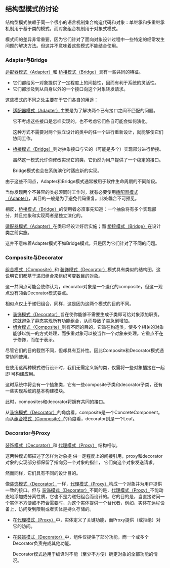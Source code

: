 ## 结构型模式的讨论

结构型模式依赖于同一个很小的语言机制集合构造代码和对象：单继承和多重继承机制用于基于类的模式，而对象组合机制用于对象式模式。

模式间的差异非常重要，因为它们针对了面向对象设计过程中一些特定的经常发生问题的解决方法。但这并不意味着这些模式不能结合使用。

### Adapter与Bridge
[适配器模式（Adapter）](ch04StructuralPatterns/4.1适配器模式（Adapter）.md)和 [桥接模式（Bridge）](ch04StructuralPatterns/4.2桥接模式（Bridge）.md)具有一些共同的特征。

- 它们都给另一对象提供了一定程度上的间接性，因而有利于系统的灵活性。
- 它们都涉及到从自身以外的一个接口向这个对象转发请求。

这些模式的不同之处主要在于它们各自的用途：

- [适配器模式（Adapter）](ch04StructuralPatterns/4.1适配器模式（Adapter）.md)主要是为了解决两个已有接口之间不匹配的问题。

  它不考虑这些接口是怎样实现的，也不考虑它们各自可能会如何演化。

  这种方式不需要对两个独立设计的类中的任一个进行重新设计，就能够使它们协同工作。

- [桥接模式（Bridge）](ch04StructuralPatterns/4.2桥接模式（Bridge）.md)则对抽象接口与它的（可能是多个）实现部分进行桥接。

  虽然这一模式允许你修改实现它的类，它仍然为用户提供了一个稳定的接口。

  Bridge模式也会在系统演化时适应新的实现。

由于这些不同点，Adapter和Bridge模式通常被用于软件生命周期的不同阶段。

当你发现两个不兼容的类必须同时工作时，就有必要使用[适配器模式（Adapter）](ch04StructuralPatterns/4.1适配器模式（Adapter）.md)，其目的一般是为了避免代码重复。此处耦合不可预见。

相反，[桥接模式（Bridge）](ch04StructuralPatterns/4.2桥接模式（Bridge）.md)的使用者必须事先知道：一个抽象将有多个实现部分，并且抽象和实现两者是独立演化的。

[适配器模式（Adapter）](ch04StructuralPatterns/4.1适配器模式（Adapter）.md)在类已经设计好后实施；而 [桥接模式（Bridge）](ch04StructuralPatterns/4.2桥接模式（Bridge）.md)在设计类之前实施。

这并不意味着Adapter模式不如Bridge模式，只是因为它们针对了不同的问题。

### Composite与Decorator
[组合模式（Composite）](ch04StructuralPatterns/4.3组合模式（Composite）.md)和 [装饰模式（Decorator）](ch04StructuralPatterns/4.4装饰模式（Decorator）.md)模式具有类似的结构图，这说明它们都基于递归组合来组织可变数目的对象。

这一共同点可能会使你认为，decorator对象是一个退化的composite，但这一观点没有领会Decorator模式要点。

相似点仅止于递归组合，同样，这是因为这两个模式的目的不同。

- [装饰模式（Decorator）](ch04StructuralPatterns/4.4装饰模式（Decorator）.md)旨在使你能够不需要生成子类即可给对象添加职责。这就避免了静态实现所有功能组合，从而导致子类急剧增加。
- [组合模式（Composite）](ch04StructuralPatterns/4.3组合模式（Composite）.md)则有不同的目的，它旨在构造类，使多个相关的对象能够以统一的方式处理，而多重对象可以被当作一个对象来处理。它重点不在于修饰，而在于表示。

尽管它们的目的截然不同，但却具有互补性。因此Composite和Decorator模式通常协同使用。

在使用这两种模式进行设计时，我们无需定义新的类，仅需将一些对象插接在一起即
可构建应用。

这时系统中将会有一个抽象类，它有一些composite子类和decorator子类，还有一些实现系统的基本构建模块。

此时，composites和decorator将拥有共同的接口。

从[装饰模式（Decorator）](ch04StructuralPatterns/4.4装饰模式（Decorator）.md)的角度看，composite是一个ConcreteComponent。而从[组合模式（Composite）](ch04StructuralPatterns/4.3组合模式（Composite）.md)的角度看，decorator则是一个Leaf。

### Decorator与Proxy
[装饰模式（Decorator）](ch04StructuralPatterns/4.4装饰模式（Decorator）.md)和 [代理模式（Proxy）](ch04StructuralPatterns/4.7代理模式（Proxy）.md) 结构相似。

这两种模式都描述了怎样为对象提
供一定程度上的间接引用，proxy和decorator对象的实现部分都保留了指向另一个对象的指针，
它们向这个对象发送请求。

然而同样，它们具有不同的设计目的。

像[装饰模式（Decorator）](ch04StructuralPatterns/4.4装饰模式（Decorator）.md)一样，[代理模式（Proxy）](ch04StructuralPatterns/4.7代理模式（Proxy）.md)构成一个对象并为用户提供一致的接口。但与
[装饰模式（Decorator）](ch04StructuralPatterns/4.4装饰模式（Decorator）.md)不同的是，[代理模式（Proxy）](ch04StructuralPatterns/4.7代理模式（Proxy）.md)不能动态地添加或分离性质，它也不是为递归组合而设计的。它的目的是，当直接访问一个实体不方便或不符合需要时，为这个实体提供一个替代者，例如，实体在远程设备上，访问受到限制或者实体是持久存储的。

- 在[代理模式（Proxy）](ch04StructuralPatterns/4.7代理模式（Proxy）.md)中，实体定义了关键功能，而Proxy提供（或拒绝）对它的访问。

- 在[装饰模式（Decorator）](ch04StructuralPatterns/4.4装饰模式（Decorator）.md)中，组件仅提供了部分功能，而一个或多个Decorator负责完成其他功能。

  Decorator模式适用于编译时不能（至少不方便）确定对象的全部功能的情况。

